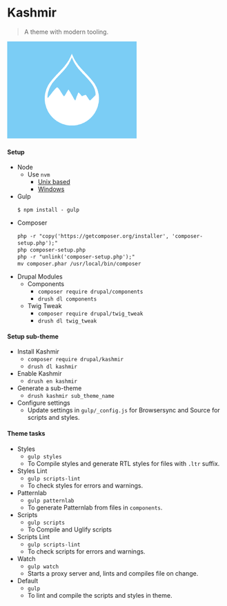 # Kashmir
> A theme with modern tooling.

![Kashmir Screenshot](screenshot.png)

#### Setup
- Node
  - Use `nvm`
    - [Unix based](https://github.com/creationix/nvm)
    - [Windows](https://github.com/coreybutler/nvm-windows)
- Gulp
  ```
  $ npm install - gulp
  ```
- Composer
  ```
  php -r "copy('https://getcomposer.org/installer', 'composer-setup.php');"
  php composer-setup.php
  php -r "unlink('composer-setup.php');"
  mv composer.phar /usr/local/bin/composer
  ```
- Drupal Modules
  - Components
    - `composer require drupal/components`
    - `drush dl components`
  - Twig Tweak
    - `composer require drupal/twig_tweak`
    - `drush dl twig_tweak`


#### Setup sub-theme
- Install Kashmir
  - `composer require drupal/kashmir`
  - `drush dl kashmir`
- Enable Kashmir
  - `drush en kashmir`
- Generate a sub-theme
  - `drush kashmir sub_theme_name`
- Configure settings
  - Update settings in `gulp/_config.js` for Browsersync and Source for scripts and styles.


#### Theme tasks
- Styles
  - `gulp styles`
  - To Compile styles and generate RTL styles for files with `.ltr` suffix.
- Styles Lint
  - `gulp scripts-lint`
  - To check styles for errors and warnings.
- Patternlab
  - `gulp patternlab`
  - To generate Patternlab from files in `components`.
- Scripts
  - `gulp scripts`
  - To Compile and Uglify scripts
- Scripts Lint
  - `gulp scripts-lint`
  - To check scripts for errors and warnings.
- Watch
  - `gulp watch`
  - Starts a proxy server and, lints and compiles file on change.
- Default
  - `gulp`
  - To lint and compile the scripts and styles in theme.
